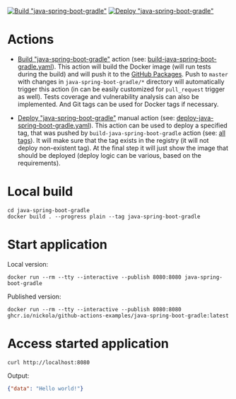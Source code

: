 [![Build "java-spring-boot-gradle"](https://github.com/nickola/github-actions-examples/actions/workflows/build-java-spring-boot-gradle.yaml/badge.svg)](https://github.com/nickola/github-actions-examples/actions/workflows/build-java-spring-boot-gradle.yaml)
[![Deploy "java-spring-boot-gradle"](https://github.com/nickola/github-actions-examples/actions/workflows/deploy-java-spring-boot-gradle.yaml/badge.svg)](https://github.com/nickola/github-actions-examples/actions/workflows/deploy-java-spring-boot-gradle.yaml)

# Actions

- [Build "java-spring-boot-gradle"](https://github.com/nickola/github-actions-examples/actions/workflows/build-java-spring-boot-gradle.yaml)
  action (see: [build-java-spring-boot-gradle.yaml](.github/workflows/build-java-spring-boot-gradle.yaml)).
  This action will build the Docker image (will run tests during the build) and will push it to the
  [GitHub Packages](https://github.com/nickola/github-actions-examples/pkgs/container/github-actions-examples%2Fjava-spring-boot-gradle).
  Push to `master` with changes in `java-spring-boot-gradle/*` directory will automatically trigger this action
  (in can be easily customized for `pull_request` trigger as well).
  Tests coverage and vulnerability analysis can also be implemented.
  And Git tags can be used for Docker tags if necessary.

- [Deploy "java-spring-boot-gradle"](https://github.com/nickola/github-actions-examples/actions/workflows/deploy-java-spring-boot-gradle.yaml)
  manual action (see: [deploy-java-spring-boot-gradle.yaml](.github/workflows/deploy-java-spring-boot-gradle.yaml)).
  This action can be used to deploy a specified tag, that was pushed by `build-java-spring-boot-gradle` action
  (see: [all tags](https://github.com/nickola/github-actions-examples/pkgs/container/github-actions-examples%2Fjava-spring-boot-gradle)).
  It will make sure that the tag exists in the registry (it will not deploy non-existent tag).
  At the final step it will just show the image that should be deployed (deploy logic can be various, based on the requirements).

# Local build

```shell
cd java-spring-boot-gradle
docker build . --progress plain --tag java-spring-boot-gradle
```

# Start application

Local version:

```shell
docker run --rm --tty --interactive --publish 8080:8080 java-spring-boot-gradle
```

Published version:

```shell
docker run --rm --tty --interactive --publish 8080:8080 ghcr.io/nickola/github-actions-examples/java-spring-boot-gradle:latest
```

# Access started application

```shell
curl http://localhost:8080
```

Output:

```json
{"data": "Hello world!"}
```
